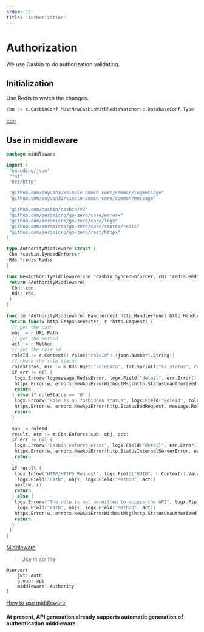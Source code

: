 ```yaml
---
order: 12
title: 'Authorization'
---
```

# Authorization

We use Casbin to do authorization validating.

## Initialization

Use Redis to watch the changes.

```go
cbn := c.CasbinConf.MustNewCasbinWithRedisWatcher(c.DatabaseConf.Type, c.DatabaseConf.GetDSN(), c.RedisConf)
```

[cbn](https://github.com/suyuan32/simple-admin-core/blob/master/api/internal/svc/servicecontext.go)

## Use in middleware

```go
package middleware

import (
 "encoding/json"
 "fmt"
 "net/http"

 "github.com/suyuan32/simple-admin-core/common/logmessage"
 "github.com/suyuan32/simple-admin-core/common/message"

 "github.com/casbin/casbin/v2"
 "github.com/zeromicro/go-zero/core/errorx"
 "github.com/zeromicro/go-zero/core/logx"
 "github.com/zeromicro/go-zero/core/stores/redis"
 "github.com/zeromicro/go-zero/rest/httpx"
)

type AuthorityMiddleware struct {
 Cbn *casbin.SyncedEnforcer
 Rds *redis.Redis
}

func NewAuthorityMiddleware(cbn *casbin.SyncedEnforcer, rds *redis.Redis) *AuthorityMiddleware {
 return &AuthorityMiddleware{
  Cbn: cbn,
  Rds: rds,
 }
}

func (m *AuthorityMiddleware) Handle(next http.HandlerFunc) http.HandlerFunc {
 return func(w http.ResponseWriter, r *http.Request) {
  // get the path
  obj := r.URL.Path
  // get the method
  act := r.Method
  // get the role id
  roleId := r.Context().Value("roleId").(json.Number).String()
  // check the role status
  roleStatus, err := m.Rds.Hget("roleData", fmt.Sprintf("%s_status", roleId))
  if err != nil {
   logx.Errorw(logmessage.RedisError, logx.Field("detail", err.Error()))
   httpx.Error(w, errorx.NewApiErrorWithoutMsg(http.StatusUnauthorized))
   return
  } else if roleStatus == "0" {
   logx.Errorw("Role is on forbidden status", logx.Field("RoleId", roleId))
   httpx.Error(w, errorx.NewApiError(http.StatusBadRequest, message.RoleForbidden))
   return
  }

  sub := roleId
  result, err := m.Cbn.Enforce(sub, obj, act)
  if err != nil {
   logx.Errorw("Casbin enforce error", logx.Field("detail", err.Error()))
   httpx.Error(w, errorx.NewApiError(http.StatusInternalServerError, errorx.ApiRequestFailed))
   return
  }
  if result {
   logx.Infow("HTTP/HTTPS Request", logx.Field("UUID", r.Context().Value("userId").(string)),
    logx.Field("Path", obj), logx.Field("Method", act))
   next(w, r)
   return
  } else {
   logx.Errorw("The role is not permitted to access the API", logx.Field("RoleId", roleId),
    logx.Field("Path", obj), logx.Field("Method", act))
   httpx.Error(w, errorx.NewApiErrorWithoutMsg(http.StatusUnauthorized))
   return
  }
 }
}

```

[Middleware](https://github.com/suyuan32/simple-admin-core/blob/master/api/internal/middleware/authoritymiddleware.go)

> Use in api file

```text
@server(
    jwt: Auth
    group: api
    middleware: Authority
)
```

[How to use middleware](https://go-zero.dev/docs/advance/middleware)

#### At present, API generation already supports automatic generation of authentication middleware
